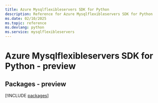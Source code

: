 ```yaml
---
title: Azure Mysqlflexibleservers SDK for Python
description: Reference for Azure Mysqlflexibleservers SDK for Python
ms.date: 02/10/2025
ms.topic: reference
ms.devlang: python
ms.service: mysqlflexibleservers
---
```

# Azure Mysqlflexibleservers SDK for Python - preview
## Packages - preview
[!INCLUDE [packages](mysqlflexibleservers-index.md)]